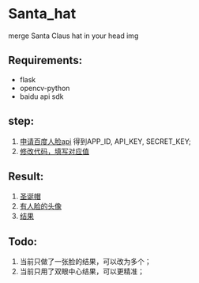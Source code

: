 # Santa_hat
merge Santa Claus hat in your head img
## Requirements:
  - flask
  - opencv-python
  - baidu api sdk
## step:
1. [申请百度人脸api](https://cloud.baidu.com/doc/FACE/Face-API.html#.E8.BF.94.E5.9B.9E.E8.AF.B4.E6.98.8E)
得到APP_ID, API_KEY, SECRET_KEY;
2. [修改代码，填写对应值](https://github.com/adrianhust/Santa_hat/blob/master/face.py)
## Result:
1. [圣诞帽](https://github.com/adrianhust/Santa_hat/blob/master/Santa-hat-icon.png)
2. [有人脸的头像](https://github.com/adrianhust/Santa_hat/blob/master/Ei.jpeg)
3. [结果](https://github.com/adrianhust/Santa_hat/blob/master/Ei_hat.jpeg)
## Todo:
1. 当前只做了一张脸的结果，可以改为多个；
2. 当前只用了双眼中心结果，可以更精准；
